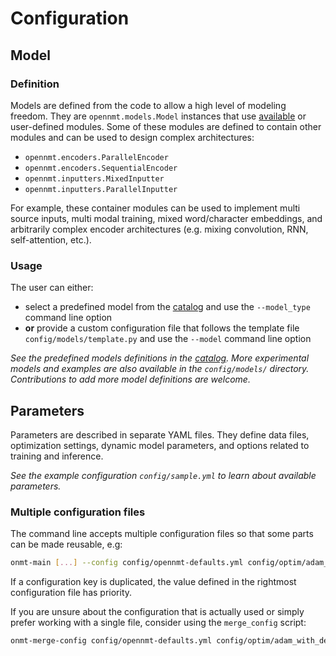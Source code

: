 # Configuration

## Model

### Definition

Models are defined from the code to allow a high level of modeling freedom. They are `opennmt.models.Model` instances that use [available](package/opennmt.html) or user-defined modules. Some of these modules are defined to contain other modules and can be used to design complex architectures:

* `opennmt.encoders.ParallelEncoder`
* `opennmt.encoders.SequentialEncoder`
* `opennmt.inputters.MixedInputter`
* `opennmt.inputters.ParallelInputter`

For example, these container modules can be used to implement multi source inputs, multi modal training, mixed word/character embeddings, and arbitrarily complex encoder architectures (e.g. mixing convolution, RNN, self-attention, etc.).

### Usage

The user can either:

* select a predefined model from the [catalog](package/opennmt.models.catalog.html) and use the `--model_type` command line option
* **or** provide a custom configuration file that follows the template file `config/models/template.py` and use the `--model` command line option

*See the predefined models definitions in the [catalog](_modules/opennmt/models/catalog.html). More experimental models and examples are also available in the `config/models/` directory. Contributions to add more model definitions are welcome.*

## Parameters

Parameters are described in separate YAML files. They define data files, optimization settings, dynamic model parameters, and options related to training and inference.

*See the example configuration `config/sample.yml` to learn about available parameters.*

### Multiple configuration files

The command line accepts multiple configuration files so that some parts can be made reusable, e.g:

```bash
onmt-main [...] --config config/opennmt-defaults.yml config/optim/adam_with_decay.yml config/data/toy-ende.yml
```

If a configuration key is duplicated, the value defined in the rightmost configuration file has priority.

If you are unsure about the configuration that is actually used or simply prefer working with a single file, consider using the `merge_config` script:

```bash
onmt-merge-config config/opennmt-defaults.yml config/optim/adam_with_decay.yml config/data/toy-ende.yml > config/my_config.yml
```
